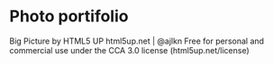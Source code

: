 # Photo portifolio

Big Picture by HTML5 UP
html5up.net | @ajlkn
Free for personal and commercial use under the CCA 3.0 license (html5up.net/license)
